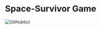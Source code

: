 # Space-Survivor Game


![GitHub](https://img.shields.io/github/license/Boul3ez85/Space-Survivor)tic)
